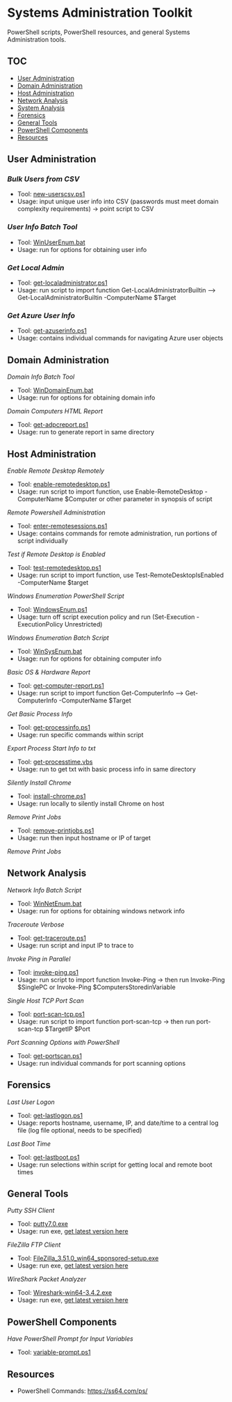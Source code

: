 # Systems Administration Toolkit

PowerShell scripts, PowerShell resources, and general Systems Administration tools.

## TOC

* [User Administration](##User-Administration)
* [Domain Administration](##Domain-Administration)
* [Host Administration](##Host-Administration)
* [Network Analysis](##Network-Analysis)
* [System Analysis](##System-Administration)
* [Forensics](##Forensics)
* [General Tools](##General-Tools)
* [PowerShell Components](##PowerShell-Components)
* [Resources](##Resources)

## User Administration ##

### <em>Bulk Users from CSV</em>
* Tool: [new-userscsv.ps1](..\tools\users\new-userscsv\new-userscsv.ps1)
* Usage: input unique user info into CSV (passwords must meet domain complexity requirements) -> point script to CSV


### <em>User Info Batch Tool</em>
* Tool: [WinUserEnum.bat](https://github.com/EvolvingSysadmin/Systems-Administration/tree/main/Tools/users/WinUserEnum.bat)
* Usage: run for options for obtaining user info

### <em>Get Local Admin</em>
* Tool: [get-localadministrator.ps1](https://github.com/EvolvingSysadmin/Systems-Administration/tree/main/Tools/users/get-localadministrator.ps1)
* Usage: run script to import function Get-LocalAdministratorBuiltin --> Get-LocalAdministratorBuiltin -ComputerName $Target

### <em>Get Azure User Info</em>
* Tool: [get-azuserinfo.ps1](https://github.com/EvolvingSysadmin/Systems-Administration/tree/main/Tools/users/get-azuserinfo.ps1)
* Usage: contains individual commands for navigating Azure user objects

## Domain Administration

<em>Domain Info Batch Tool</em>
* Tool: [WinDomainEnum.bat](https://github.com/EvolvingSysadmin/Systems-Administration/tree/main/Tools/domain/WinDomainEnum.bat)
* Usage: run for options for obtaining domain info

<em>Domain Computers HTML Report</em>
 * Tool: [get-adpcreport.ps1](https://github.com/EvolvingSysadmin/Systems-Administration/tree/main/Tools/domain/get-adpcreport.ps1)
 * Usage: run to generate report in same directory

## Host Administration

<em>Enable Remote Desktop Remotely</em>
 * Tool: [enable-remotedesktop.ps1](https://github.com/EvolvingSysadmin/Systems-Administration/tree/main/Tools/computers/enable-remotedesktop.ps1)
 * Usage: run script to import function, use Enable-RemoteDesktop -ComputerName $Computer or other parameter in synopsis of script

 <em>Remote Powershell Administration</em>
  * Tool: [enter-remotesessions.ps1](https://github.com/EvolvingSysadmin/Systems-Administration/tree/main/Tools/computers/enter-remotesessions.ps1)
  * Usage: contains commands for remote administration, run portions of script individually

<em>Test if Remote Desktop is Enabled</em>
 * Tool: [test-remotedesktop.ps1](https://github.com/EvolvingSysadmin/Systems-Administration/tree/main/Tools/computers/test-remotedesktop.ps1)
 * Usage: run script to import function, use Test-RemoteDesktopIsEnabled -ComputerName $target

<em> Windows Enumeration PowerShell Script </em>
 * Tool: [WindowsEnum.ps1](https://github.com/EvolvingSysadmin/Systems-Administration/tree/main/Tools/computers/WindowsEnum.ps1)
 * Usage: turn off script execution policy and run (Set-Execution -ExecutionPolicy Unrestricted)

<em>Windows Enumeration Batch Script </em>
 * Tool: [WinSysEnum.bat](https://github.com/EvolvingSysadmin/Systems-Administration/tree/main/Tools/computers/WinSysEnum.bat)
 * Usage: run for options for obtaining computer info

<em>Basic OS & Hardware Report</em>
* Tool: [get-computer-report.ps1](https://github.com/EvolvingSysadmin/Systems-Administration/tree/main/Tools/computers/get-computer-report.ps1)
* Usage: run script to import function Get-ComputerInfo --> Get-ComputerInfo -ComputerName $Target

<em>Get Basic Process Info</em>
* Tool: [get-processinfo.ps1](https://github.com/EvolvingSysadmin/Systems-Administration/tree/main/Tools/computers/get-processinfo.ps1)
* Usage: run specific commands within script

<em>Export Process Start Info to txt</em>
* Tool: [get-processtime.vbs](https://github.com/EvolvingSysadmin/Systems-Administration/tree/main/Tools/computers/get-processtime.vbs)
* Usage: run to get txt with basic process info in same directory

<em>Silently Install Chrome</em>
* Tool: [install-chrome.ps1](https://github.com/EvolvingSysadmin/Systems-Administration/tree/main/Tools/maintenance/install-chrome.ps1)
* Usage: run locally to silently install Chrome on host

<em>Remove Print Jobs</em>
* Tool: [remove-printjobs.ps1](https://github.com/EvolvingSysadmin/Systems-Administration/tree/main/Tools/maintenance/install-chrome.ps1)
* Usage: run then input hostname or IP of target

<em>Remove Print Jobs</em>

## Network Analysis

<em>Network Info Batch Script</em>
* Tool: [WinNetEnum.bat](https://github.com/EvolvingSysadmin/Systems-Administration/tree/main/Tools/network/WinNetEnum.bat)
* Usage: run for options for obtaining windows network info

<em>Traceroute Verbose</em>
* Tool: [get-traceroute.ps1](https://github.com/EvolvingSysadmin/Systems-Administration/tree/main/Tools/network/get-traceroute.ps1)
* Usage: run script and input IP to trace to

<em>Invoke Ping in Parallel</em>
* Tool: [invoke-ping.ps1](https://github.com/EvolvingSysadmin/Systems-Administration/tree/main/Tools/network/invoke-ping.ps1)
* Usage: run script to import function Invoke-Ping -> then run Invoke-Ping $SinglePC or Invoke-Ping $ComputersStoredinVariable

<em>Single Host TCP Port Scan</em>
* Tool: [port-scan-tcp.ps1](https://github.com/EvolvingSysadmin/Systems-Administration/tree/main/Tools/network/port-scan-tcp.ps1) 
* Usage: run script to import function port-scan-tcp -> then run port-scan-tcp $TargetIP $Port

<em>Port Scanning Options with PowerShell</em>
* Tool: [get-portscan.ps1](https://github.com/EvolvingSysadmin/Systems-Administration/tree/main/Tools/network/get-portscan.ps1)
* Usage: run individual commands for port scanning options

## Forensics

 <em>Last User Logon</em>
 * Tool: [get-lastlogon.ps1](https://github.com/EvolvingSysadmin/Systems-Administration/tree/main/Tools/analysis/get-lastlogon.ps1)
 * Usage: reports hostname, username, IP, and date/time to a central log file (log file optional, needs to be specified)

 <em>Last Boot Time</em>
 * Tool: [get-lastboot.ps1](https://github.com/EvolvingSysadmin/Systems-Administration/tree/main/Tools/analysis/get-lastboot.ps1)
 * Usage: run selections within script for getting local and remote boot times

## General Tools

<em>Putty SSH Client</em>
* Tool: [putty7.0.exe](https://github.com/EvolvingSysadmin/Systems-Administration/tree/main/Tools/general/putty7.0.exe)
* Usage: run exe, [get latest version here](https://www.chiark.greenend.org.uk/~sgtatham/putty/latest.html)

<em>FileZilla FTP Client</em>
* Tool: [FileZilla_3.51.0_win64_sponsored-setup.exe](https://github.com/EvolvingSysadmin/Systems-Administration/tree/main/Tools/general/FileZilla_3.51.0_win64_sponsored-setup.exe)
* Usage: run exe, [get latest version here](https://filezilla-project.org/download.php?type=client)

<em>WireShark Packet Analyzer</em>
* Tool: [Wireshark-win64-3.4.2.exe](https://github.com/EvolvingSysadmin/Systems-Administration/tree/main/Tools/general/Wireshark-win64-3.4.2.exe)
* Usage: run exe, [get latest version here](https://www.wireshark.org/#download)

## PowerShell Components

<em>Have PowerShell Prompt for Input Variables</em>
* Tool: [variable-prompt.ps1](https://github.com/EvolvingSysadmin/Systems-Administration/tree/main/Tools/powershell/variable-prompt.ps1)

## Resources
* PowerShell Commands: https://ss64.com/ps/